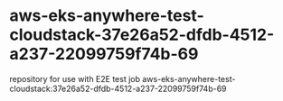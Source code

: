# aws-eks-anywhere-test-cloudstack-37e26a52-dfdb-4512-a237-22099759f74b-69
repository for use with E2E test job aws-eks-anywhere-test-cloudstack:37e26a52-dfdb-4512-a237-22099759f74b-69
